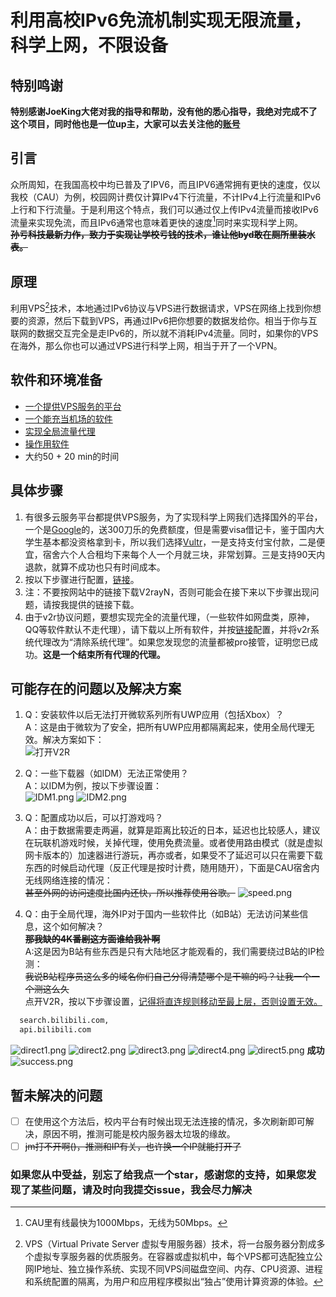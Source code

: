 # 利用高校IPv6免流机制实现无限流量，科学上网，不限设备

## 特别鸣谢

   **特别感谢JoeKing大佬对我的指导和帮助，没有他的悉心指导，我绝对完成不了这个项目，同时他也是一位up主，大家可以去关注他的[账号](https://space.bilibili.com/501725110?spm_id_from=333.337.0.0)**

## 引言

  众所周知，在我国高校中均已普及了IPV6，而且IPV6通常拥有更快的速度，仅以我校（CAU）为例，校园网计费仅计算IPv4下行流量，不计IPv4上行流量和IPv6上行和下行流量。于是利用这个特点，我们可以通过仅上传IPv4流量而接收IPv6流量来实现免流，而且IPv6通常也意味着更快的速度[^1]同时来实现科学上网。  
  ~~**孙亏科技最新力作，致力于实现让学校亏钱的技术，谁让他byd敢在厕所里装水表。**~~  

## 原理

利用VPS[^2]技术，本地通过IPv6协议与VPS进行数据请求，VPS在网络上找到你想要的资源，然后下载到VPS，再通过IPv6把你想要的数据发给你。相当于你与互联网的数据交互完全是走IPv6的，所以就不消耗IPv4流量。同时，如果你的VPS在海外，那么你也可以通过VPS进行科学上网，相当于开了一个VPN。  

## 软件和环境准备

* [一个提供VPS服务的平台](https://my.vultr.com/)
* [一个能充当机场的软件](https://github.com/2dust/v2rayN/releases)
* [实现全局流量代理](https://short.jixing.one/Yg65Ok)
* [操作用软件](https://www.chiark.greenend.org.uk/~sgtatham/putty/latest.html)
* 大约50 + 20 min的时间

## 具体步骤

1. 有很多云服务平台都提供VPS服务，为了实现科学上网我们选择国外的平台，一个是[Google](https://cloud.google.com/)的，送300刀乐的免费额度，但是需要visa借记卡，鉴于国内大学生基本都没资格拿到卡，所以我们选择[Vultr](https://my.vultr.com/)，一是支持支付宝付款，二是便宜，宿舍六个人合租均下来每个人一个月就三块，非常划算。三是支持90天内退款，就算不成功也只有时间成本。
2. 按以下步骤进行配置，[链接](https://www.jixing.one/vps/get-a-vps/)。
3. 注：不要按网站中的链接下载V2rayN，否则可能会在接下来以下步骤出现问题，请按我提供的链接下载。  
4. 由于v2r协议问题，要想实现完全的流量代理，（一些软件如网盘类，原神，QQ等软件默认不走代理），请下载以上所有软件，并按[链接](https://blackwolfsec.cc/2016/09/19/Proxifier_Shadowshocks/)配置，并将v2r系统代理改为“清除系统代理”。如果您发现您的流量都被pro接管，证明您已成功。**这是一个结束所有代理的代理。**  

## 可能存在的问题以及解决方案

1. Q：安装软件以后无法打开微软系列所有UWP应用（包括Xbox）？  
   A：这是由于微软为了安全，把所有UWP应用都隔离起来，使用全局代理无效。解决方案如下：  
   ![打开V2R](https://s2.loli.net/2024/08/29/aPtUpi7IJgYrdsb.png)

2. Q：一些下载器（如IDM）无法正常使用？  
   A：以IDM为例，按以下步骤设置：  
   ![IDM1.png](https://s2.loli.net/2024/08/29/o2nMpZD4qSL9IsA.png)
   ![IDM2.png](https://s2.loli.net/2024/08/29/ulY7OXdjgHqzEtn.png)

3. Q：配置成功以后，可以打游戏吗？  
   A：由于数据需要走两遍，就算是距离比较近的日本，延迟也比较感人，建议在玩联机游戏时候，关掉代理，使用免费流量。或者使用路由模式（就是虚拟网卡版本的）加速器进行游玩，再亦或者，如果受不了延迟可以只在需要下载东西的时候启动代理（反正代理是按时计费，随用随开），下面是CAU宿舍内无线网络连接的情况：  
   ~~甚至外网的访问速度比国内还快，所以推荐使用谷歌。~~
   ![speed.png](https://s2.loli.net/2024/08/29/Ht5JDLYO274QAsP.png)

4. Q：由于全局代理，海外IP对于国内一些软件比（如B站）无法访问某些信息，这个如何解决？  
   ~~**那我缺的4K番剧这方面谁给我补啊**~~  
   A:这是因为B站有些东西是只有大陆地区才能观看的，我们需要绕过B站的IP检测：  
   ~~我说B站程序员这么多的域名你们自己分得清楚哪个是干嘛的吗？让我一个一个测这么久~~  
   点开V2R，按以下步骤设置，<u>记得将直连规则移动至最上层，否则设置无效。</u>  

``` html
  search.bilibili.com,
  api.bilibili.com
```

![direct1.png](https://s2.loli.net/2024/08/30/i7j5XLkPK3TONVQ.png)
![direct2.png](https://s2.loli.net/2024/08/30/KlLDZvuXB6qsYxf.png)
![direct3.png](https://s2.loli.net/2024/08/30/na7s1XMAxzqlLWO.png)
![direct4.png](https://s2.loli.net/2024/08/30/dusN9Cb5g72nQO4.png)
![direct5.png](https://s2.loli.net/2024/08/30/fKVWCHBangYqiJ2.png)
**成功**
![success.png](https://s2.loli.net/2024/08/30/VQOzt4vT3mhRekY.png)

## 暂未解决的问题

* [ ] 在使用这个方法后，校内平台有时候出现无法连接的情况，多次刷新即可解决，原因不明，推测可能是校内服务器太垃圾的缘故。
* [ ] ~~jm打不开啊()，推测和IP有关，也许换一个IP就能打开了~~

### 如果您从中受益，别忘了给我点一个star，感谢您的支持，如果您发现了某些问题，请及时向我提交issue，我会尽力解决

[^1]: CAU里有线最快为1000Mbps，无线为50Mbps。  
[^2]:VPS（Virtual Private Server 虚拟专用服务器）技术，将一台服务器分割成多个虚拟专享服务器的优质服务。在容器或虚拟机中，每个VPS都可选配独立公网IP地址、独立操作系统、实现不同VPS间磁盘空间、内存、CPU资源、进程和系统配置的隔离，为用户和应用程序模拟出“独占”使用计算资源的体验。
